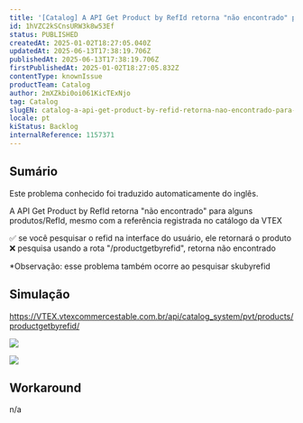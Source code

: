 ```yaml
---
title: '[Catalog] A API Get Product by RefId retorna "não encontrado" para alguns produtos/RefId'
id: 1hVZC2kSCnsURW3k8w53Ef
status: PUBLISHED
createdAt: 2025-01-02T18:27:05.040Z
updatedAt: 2025-06-13T17:38:19.706Z
publishedAt: 2025-06-13T17:38:19.706Z
firstPublishedAt: 2025-01-02T18:27:05.832Z
contentType: knownIssue
productTeam: Catalog
author: 2mXZkbi0oi061KicTExNjo
tag: Catalog
slugEN: catalog-a-api-get-product-by-refid-retorna-nao-encontrado-para-alguns-produtosrefid
locale: pt
kiStatus: Backlog
internalReference: 1157371
---
```


## Sumário

<div class="alert alert-info">
  <p>Este problema conhecido foi traduzido automaticamente do inglês.</p>
</div>


A API Get Product by RefId retorna "não encontrado" para alguns produtos/RefId, mesmo com a referência registrada no catálogo da VTEX

✅️ se você pesquisar o refid na interface do usuário, ele retornará o produto
❌️ pesquisa usando a rota "/productgetbyrefid", retorna não encontrado

*Observação: esse problema também ocorre ao pesquisar skubyrefid

## Simulação



https://VTEX.vtexcommercestable.com.br/api/catalog_system/pvt/products/productgetbyrefid/

 ![](https://vtexhelp.zendesk.com/attachments/token/BksgxlJ6S9SSqeullsdgcvnUm/?name=image.png)

 ![](https://vtexhelp.zendesk.com/attachments/token/vpk2h8A9N3j95Cw6XF7CL3cbt/?name=image.png)


## Workaround


n/a

